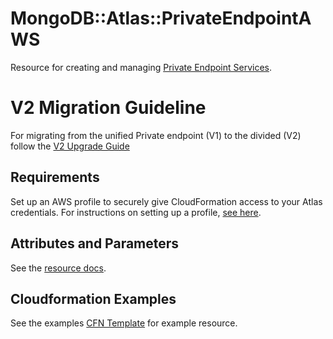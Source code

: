 # MongoDB::Atlas::PrivateEndpointAWS

Resource for creating and managing [Private Endpoint Services](https://www.mongodb.com/docs/atlas/reference/api-resources-spec/#tag/Private-Endpoint-Services).

# V2 Migration Guideline

For migrating from the unified Private endpoint (V1) to the divided (V2) follow the [V2 Upgrade Guide](upgradeguidev2/V2-UpgradeGuide.md)

## Requirements

Set up an AWS profile to securely give CloudFormation access to your Atlas credentials.
For instructions on setting up a profile, [see here](/README.md#mongodb-atlas-api-keys-credential-management).

## Attributes and Parameters

See the [resource docs](docs/README.md).

## Cloudformation Examples

See the examples [CFN Template](/examples/private-endpoint/privateEndpoint.json) for example resource.
